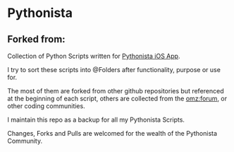# Pythonista

## Forked from:

Collection of Python Scripts written for [Pythonista iOS App](http://omz-software.com/pythonista/).

I try to sort these scripts into @Folders after functionality, purpose or use for.

The most of them are forked from other github repositories but referenced at the beginning of each script, others are collected from the [omz:forum](https://forum.omz-software.com), or other coding communities.

I maintain this repo as a backup for all my Pythonista Scripts.

Changes, Forks and Pulls are welcomed for the wealth of the Pythonista Community.
